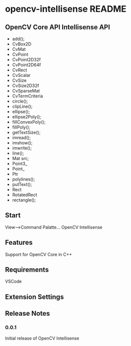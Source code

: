 # opencv-intellisense README
## OpenCV Core API Intellisense API
* add();
* CvBox2D
* CvMat
* CvPoint
* CvPoint2D32f
* CvPoint2D64f
* CvRect
* CvScalar
* CvSize
* CvSize2D32f
* CvSparseMat
* CvTermCriteria
* circle();
* clipLine();
* ellipse();
* ellipse2Poly();
* fillConvexPoly();
* fillPoly();
* getTextSize();
* imread();
* imshow();
* imwrite();
* line();
* Mat src;
* Point3_
* Point_
* Ptr
* polylines();
* putText();
* Rect
* RotatedRect
* rectangle();

## Start
View-->Command Palatte...
OpenCV Intellisense

## Features
Support for OpenCV Core in C++

## Requirements

VSCode

## Extension Settings

## Release Notes

### 0.0.1

Initial release of OpenCV Intellisense
